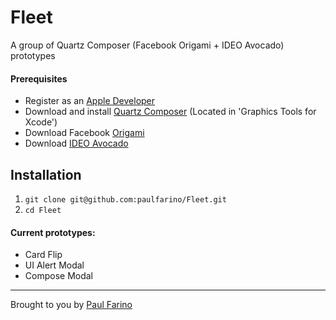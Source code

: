 # Fleet

A group of Quartz Composer (Facebook Origami + IDEO Avocado) prototypes

#### Prerequisites 
- Register as an [Apple Developer](https://developer.apple.com/register/)
- Download and install [Quartz Composer](https://idmsa.apple.com/IDMSWebAuth/login?&appIdKey=891bd3417a7776362562d2197f89480a8547b108fd934911bcbea0110d07f757&path=%2F%2Fdownloads%2Fdownload.action%3Fpath%3DDeveloper_Tools%252Fgraphics_tools_for_xcode__xcode_6.1%252Fgraphicstools_for_xcode_6.1.dmg) (Located in 'Graphics Tools for Xcode')
- Download Facebook [Origami](https://origami.facebook.com/download/Origami-2.0.2.zip)
- Download [IDEO Avocado](https://github.com/ideo/avocado)

## Installation
1. `git clone git@github.com:paulfarino/Fleet.git`
2. `cd Fleet`

#### Current prototypes: 
- Card Flip
- UI Alert Modal
- Compose Modal

-------------
Brought to you by [Paul Farino](https://github.com/paulfarino)
